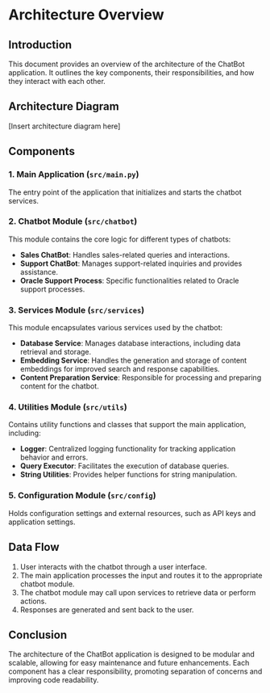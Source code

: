 # Architecture Overview

## Introduction
This document provides an overview of the architecture of the ChatBot application. It outlines the key components, their responsibilities, and how they interact with each other.

## Architecture Diagram
[Insert architecture diagram here]

## Components

### 1. Main Application (`src/main.py`)
The entry point of the application that initializes and starts the chatbot services.

### 2. Chatbot Module (`src/chatbot`)
This module contains the core logic for different types of chatbots:
- **Sales ChatBot**: Handles sales-related queries and interactions.
- **Support ChatBot**: Manages support-related inquiries and provides assistance.
- **Oracle Support Process**: Specific functionalities related to Oracle support processes.

### 3. Services Module (`src/services`)
This module encapsulates various services used by the chatbot:
- **Database Service**: Manages database interactions, including data retrieval and storage.
- **Embedding Service**: Handles the generation and storage of content embeddings for improved search and response capabilities.
- **Content Preparation Service**: Responsible for processing and preparing content for the chatbot.

### 4. Utilities Module (`src/utils`)
Contains utility functions and classes that support the main application, including:
- **Logger**: Centralized logging functionality for tracking application behavior and errors.
- **Query Executor**: Facilitates the execution of database queries.
- **String Utilities**: Provides helper functions for string manipulation.

### 5. Configuration Module (`src/config`)
Holds configuration settings and external resources, such as API keys and application settings.

## Data Flow
1. User interacts with the chatbot through a user interface.
2. The main application processes the input and routes it to the appropriate chatbot module.
3. The chatbot module may call upon services to retrieve data or perform actions.
4. Responses are generated and sent back to the user.

## Conclusion
The architecture of the ChatBot application is designed to be modular and scalable, allowing for easy maintenance and future enhancements. Each component has a clear responsibility, promoting separation of concerns and improving code readability.